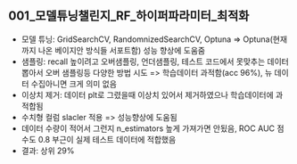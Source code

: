 ## 001_모델튜닝챌린지_RF_하이퍼파라미터_최적화 
- 모델 튜닝: GridSearchCV, RandomnizedSearchCV, Optuna => Optuna(현재까지 나온 베이지안 방식들 서포트함) 성능 향상에 도움줌
- 샘플링: recall 높이려고 오버샘플링, 언더샘플링, 테스트 코드에서 못맞추는 데이터 뽑아서 오버 샘플링등 다양한 방법 시도 => 학습데이터 과적함(acc 96%), 뉴 데이터 수집아니면 크게 의미 없음
- 이상치 제거: 데이터 plt로 그렸을때 이상치 있어서 제거하였으나 학습데이터에 과적합됨
- 수치형 컬럼 slacler 적용 => 성능향상에 도움됨
- 데이터 수량이 적어서 그런지 n_estimators 높게 가져가면 안됬음, ROC AUC 점수도 0.8 부근이 실제 테스트 데이터에 적합했음
- 결과: 상위 29%
